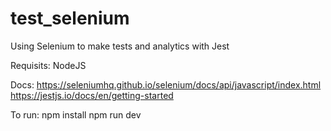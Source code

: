 # test_selenium
Using Selenium to make tests and analytics with Jest

Requisits:
NodeJS

Docs:
https://seleniumhq.github.io/selenium/docs/api/javascript/index.html
https://jestjs.io/docs/en/getting-started

To run:
npm install
npm run dev
